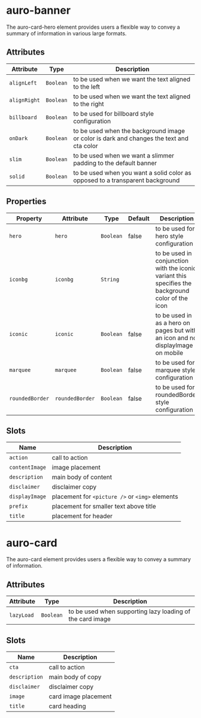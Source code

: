 # auro-banner

The auro-card-hero element provides users a flexible way to convey a summary of information in various large formats.

## Attributes

| Attribute    | Type      | Description                                      |
|--------------|-----------|--------------------------------------------------|
| `alignLeft`  | `Boolean` | to be used when we want the text aligned to the left |
| `alignRight` | `Boolean` | to be used when we want the text aligned to the right |
| `billboard`  | `Boolean` | to be used for billboard style configuration     |
| `onDark`     | `Boolean` | to be used when the background image or color is dark and changes the text and cta color |
| `slim`       | `Boolean` | to be used when we want a slimmer padding to the default banner |
| `solid`      | `Boolean` | to be used when you want a solid color as opposed to a transparent background |

## Properties

| Property        | Attribute       | Type      | Default | Description                                      |
|-----------------|-----------------|-----------|---------|--------------------------------------------------|
| `hero`          | `hero`          | `Boolean` | false   | to be used for hero style configuration          |
| `iconbg`        | `iconbg`        | `String`  |         | to be used in conjunction with the iconic variant this specifies the background color of the icon |
| `iconic`        | `iconic`        | `Boolean` | false   | to be used in as a hero on pages but with an icon and no displayImage on mobile |
| `marquee`       | `marquee`       | `Boolean` | false   | to be used for marquee style configuration       |
| `roundedBorder` | `roundedBorder` | `Boolean` | false   | to be used for roundedBorder style configuration |

## Slots

| Name           | Description                                     |
|----------------|-------------------------------------------------|
| `action`       | call to action                                  |
| `contentImage` | image placement                                 |
| `description`  | main body of content                            |
| `disclaimer`   | disclaimer copy                                 |
| `displayImage` | placement for `<picture />` or `<img>` elements |
| `prefix`       | placement for smaller text above title          |
| `title`        | placement for header                            |


# auro-card

The auro-card element provides users a flexible way to convey a summary of information.

## Attributes
| Attribute  | Type      | Description                                               |
|------------|-----------|-----------------------------------------------------------|
| `lazyLoad` | `Boolean` | to be used when supporting lazy loading of the card image |

## Slots

| Name          | Description          |
|---------------|----------------------|
| `cta`         | call to action       |
| `description` | main body of copy    |
| `disclaimer`  | disclaimer copy      |
| `image`       | card image placement |
| `title`       | card heading         |
